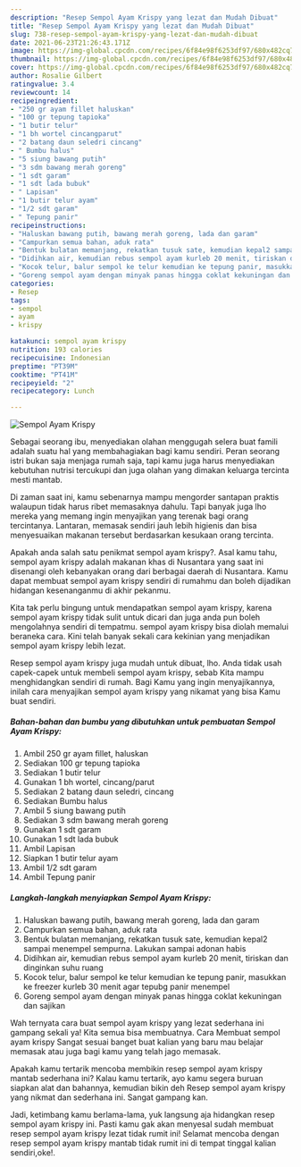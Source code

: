 ```yaml
---
description: "Resep Sempol Ayam Krispy yang lezat dan Mudah Dibuat"
title: "Resep Sempol Ayam Krispy yang lezat dan Mudah Dibuat"
slug: 738-resep-sempol-ayam-krispy-yang-lezat-dan-mudah-dibuat
date: 2021-06-23T21:26:43.171Z
image: https://img-global.cpcdn.com/recipes/6f84e98f6253df97/680x482cq70/sempol-ayam-krispy-foto-resep-utama.jpg
thumbnail: https://img-global.cpcdn.com/recipes/6f84e98f6253df97/680x482cq70/sempol-ayam-krispy-foto-resep-utama.jpg
cover: https://img-global.cpcdn.com/recipes/6f84e98f6253df97/680x482cq70/sempol-ayam-krispy-foto-resep-utama.jpg
author: Rosalie Gilbert
ratingvalue: 3.4
reviewcount: 14
recipeingredient:
- "250 gr ayam fillet haluskan"
- "100 gr tepung tapioka"
- "1 butir telur"
- "1 bh wortel cincangparut"
- "2 batang daun seledri cincang"
- " Bumbu halus"
- "5 siung bawang putih"
- "3 sdm bawang merah goreng"
- "1 sdt garam"
- "1 sdt lada bubuk"
- " Lapisan"
- "1 butir telur ayam"
- "1/2 sdt garam"
- " Tepung panir"
recipeinstructions:
- "Haluskan bawang putih, bawang merah goreng, lada dan garam"
- "Campurkan semua bahan, aduk rata"
- "Bentuk bulatan memanjang, rekatkan tusuk sate, kemudian kepal2 sampai menempel sempurna. Lakukan sampai adonan habis"
- "Didihkan air, kemudian rebus sempol ayam kurleb 20 menit, tiriskan dan dinginkan suhu ruang"
- "Kocok telur, balur sempol ke telur kemudian ke tepung panir, masukkan ke freezer kurleb 30 menit agar tepubg panir menempel"
- "Goreng sempol ayam dengan minyak panas hingga coklat kekuningan dan sajikan"
categories:
- Resep
tags:
- sempol
- ayam
- krispy

katakunci: sempol ayam krispy 
nutrition: 193 calories
recipecuisine: Indonesian
preptime: "PT39M"
cooktime: "PT41M"
recipeyield: "2"
recipecategory: Lunch

---
```



![Sempol Ayam Krispy](https://img-global.cpcdn.com/recipes/6f84e98f6253df97/680x482cq70/sempol-ayam-krispy-foto-resep-utama.jpg)

Sebagai seorang ibu, menyediakan olahan menggugah selera buat famili adalah suatu hal yang membahagiakan bagi kamu sendiri. Peran seorang istri bukan saja menjaga rumah saja, tapi kamu juga harus menyediakan kebutuhan nutrisi tercukupi dan juga olahan yang dimakan keluarga tercinta mesti mantab.

Di zaman  saat ini, kamu sebenarnya mampu mengorder santapan praktis walaupun tidak harus ribet memasaknya dahulu. Tapi banyak juga lho mereka yang memang ingin menyajikan yang terenak bagi orang tercintanya. Lantaran, memasak sendiri jauh lebih higienis dan bisa menyesuaikan makanan tersebut berdasarkan kesukaan orang tercinta. 



Apakah anda salah satu penikmat sempol ayam krispy?. Asal kamu tahu, sempol ayam krispy adalah makanan khas di Nusantara yang saat ini disenangi oleh kebanyakan orang dari berbagai daerah di Nusantara. Kamu dapat membuat sempol ayam krispy sendiri di rumahmu dan boleh dijadikan hidangan kesenanganmu di akhir pekanmu.

Kita tak perlu bingung untuk mendapatkan sempol ayam krispy, karena sempol ayam krispy tidak sulit untuk dicari dan juga anda pun boleh mengolahnya sendiri di tempatmu. sempol ayam krispy bisa diolah memalui beraneka cara. Kini telah banyak sekali cara kekinian yang menjadikan sempol ayam krispy lebih lezat.

Resep sempol ayam krispy juga mudah untuk dibuat, lho. Anda tidak usah capek-capek untuk membeli sempol ayam krispy, sebab Kita mampu menghidangkan sendiri di rumah. Bagi Kamu yang ingin menyajikannya, inilah cara menyajikan sempol ayam krispy yang nikamat yang bisa Kamu buat sendiri.

<!--inarticleads1-->

##### Bahan-bahan dan bumbu yang dibutuhkan untuk pembuatan Sempol Ayam Krispy:

1. Ambil 250 gr ayam fillet, haluskan
1. Sediakan 100 gr tepung tapioka
1. Sediakan 1 butir telur
1. Gunakan 1 bh wortel, cincang/parut
1. Sediakan 2 batang daun seledri, cincang
1. Sediakan  Bumbu halus
1. Ambil 5 siung bawang putih
1. Sediakan 3 sdm bawang merah goreng
1. Gunakan 1 sdt garam
1. Gunakan 1 sdt lada bubuk
1. Ambil  Lapisan
1. Siapkan 1 butir telur ayam
1. Ambil 1/2 sdt garam
1. Ambil  Tepung panir




<!--inarticleads2-->

##### Langkah-langkah menyiapkan Sempol Ayam Krispy:

1. Haluskan bawang putih, bawang merah goreng, lada dan garam
1. Campurkan semua bahan, aduk rata
1. Bentuk bulatan memanjang, rekatkan tusuk sate, kemudian kepal2 sampai menempel sempurna. Lakukan sampai adonan habis
1. Didihkan air, kemudian rebus sempol ayam kurleb 20 menit, tiriskan dan dinginkan suhu ruang
1. Kocok telur, balur sempol ke telur kemudian ke tepung panir, masukkan ke freezer kurleb 30 menit agar tepubg panir menempel
1. Goreng sempol ayam dengan minyak panas hingga coklat kekuningan dan sajikan




Wah ternyata cara buat sempol ayam krispy yang lezat sederhana ini gampang sekali ya! Kita semua bisa membuatnya. Cara Membuat sempol ayam krispy Sangat sesuai banget buat kalian yang baru mau belajar memasak atau juga bagi kamu yang telah jago memasak.

Apakah kamu tertarik mencoba membikin resep sempol ayam krispy mantab sederhana ini? Kalau kamu tertarik, ayo kamu segera buruan siapkan alat dan bahannya, kemudian bikin deh Resep sempol ayam krispy yang nikmat dan sederhana ini. Sangat gampang kan. 

Jadi, ketimbang kamu berlama-lama, yuk langsung aja hidangkan resep sempol ayam krispy ini. Pasti kamu gak akan menyesal sudah membuat resep sempol ayam krispy lezat tidak rumit ini! Selamat mencoba dengan resep sempol ayam krispy mantab tidak rumit ini di tempat tinggal kalian sendiri,oke!.

